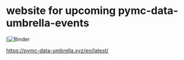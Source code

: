 # website for upcoming pymc-data-umbrella-events

[![Binder](https://mybinder.org/v2/gh/pymc-devs/pymc-sandbox/sprint?urlpath=git-pull%3Frepo%3Dhttps%253A%252F%252Fgithub.com%252Fpymc-devs%252Fpymc-data-umbrella%26urlpath%3Dlab%252Ftree%252Fpymc-data-umbrella%252F%26branch%3Dmain)

https://pymc-data-umbrella.xyz/en/latest/
